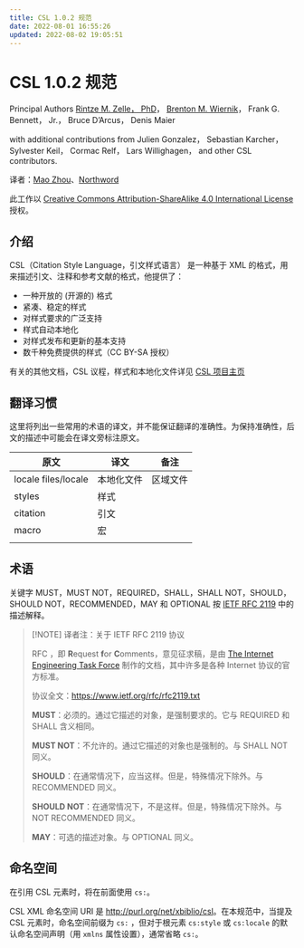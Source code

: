 ```yaml
---
title: CSL 1.0.2 规范
date: 2022-08-01 16:55:26
updated: 2022-08-02 19:05:51
---
```


# CSL 1.0.2 规范

Principal Authors [Rintze M. Zelle， PhD](https://twitter.com/rintzezelle)， [Brenton M. Wiernik](https://twitter.com/bmwiernik)， Frank G. Bennett， Jr.， Bruce D’Arcus， Denis Maier

with additional contributions from Julien Gonzalez， Sebastian Karcher， Sylvester Keil， Cormac Relf， Lars Willighagen， and other CSL contributors.

译者：[Mao Zhou](https://github.com/ZMAlt)、[Northword](https://github.com/northword)

此工作以 [Creative Commons Attribution-ShareAlike 4.0 International License](https://creativecommons.org/licenses/by-sa/4.0/) 授权。

## 介绍

CSL（Citation Style Language，引文样式语言） 是一种基于 XML 的格式，用来描述引文、注释和参考文献的格式，他提供了：

- 一种开放的 (开源的) 格式
- 紧凑、稳定的样式
- 对样式要求的广泛支持
- 样式自动本地化
- 对样式发布和更新的基本支持
- 数千种免费提供的样式（CC BY-SA 授权）

有关的其他文档，CSL 议程，样式和本地化文件详见 [CSL 项目主页](https://citationstyles.org/)

## 翻译习惯

这里将列出一些常用的术语的译文，并不能保证翻译的准确性。为保持准确性，后文的描述中可能会在译文旁标注原文。

| 原文                | 译文       | 备注     |
| ------------------- | ---------- | -------- |
| locale files/locale | 本地化文件 | 区域文件 |
| styles              | 样式       |          |
| citation            | 引文       |          |
| macro               | 宏         |          |
|                     |            |          |

## 术语

关键字 MUST，MUST NOT，REQUIRED，SHALL，SHALL NOT，SHOULD，SHOULD NOT，RECOMMENDED，MAY 和 OPTIONAL 按 [IETF RFC 2119](http://tools.ietf.org/html/rfc2119) 中的描述解释。

> [!NOTE] 译者注：关于 IETF RFC 2119 协议
> 
> RFC ，即 **R**equest **f**or **C**omments，意见征求稿，是由 [The Internet Engineering Task Force](http://www.ietf.org/) 制作的文档，其中许多是各种 Internet 协议的官方标准。
> 
> 协议全文：https://www.ietf.org/rfc/rfc2119.txt
> 
> **MUST**：必须的。通过它描述的对象，是强制要求的。它与 REQUIRED 和 SHALL 含义相同。
>  
> **MUST NOT**：不允许的。通过它描述的对象也是强制的。与 SHALL NOT 同义。
> 
> **SHOULD**：在通常情况下，应当这样。但是，特殊情况下除外。与 RECOMMENDED 同义。
> 
> **SHOULD NOT**：在通常情况下，不是这样。但是，特殊情况下除外。与 NOT RECOMMENDED 同义。
> 
> **MAY**：可选的描述对象。与 OPTIONAL 同义。

## 命名空间

在引用 CSL 元素时，将在前面使用 `cs:`。

CSL XML 命名空间 URI 是 <http://purl.org/net/xbiblio/csl>。在本规范中，当提及 CSL 元素时，命名空间前缀为 `cs:` ，但对于根元素 `cs:style` 或 `cs:locale` 的默认命名空间声明（用 `xmlns` 属性设置），通常省略 `cs:`。
